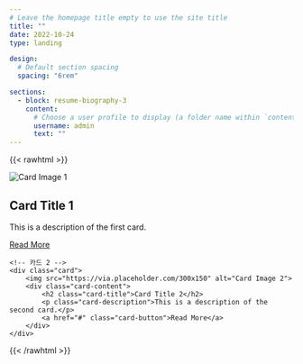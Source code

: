 ```yaml
---
# Leave the homepage title empty to use the site title
title: ""
date: 2022-10-24
type: landing

design:
  # Default section spacing
  spacing: "6rem"

sections:
  - block: resume-biography-3
    content:
      # Choose a user profile to display (a folder name within `content/authors/`)
      username: admin
      text: ""
---
```

{{< rawhtml >}}
<div class="card-container">
    <!-- 카드 1 -->
    <div class="card">
        <img src="https://via.placeholder.com/300x150" alt="Card Image 1">
        <div class="card-content">
            <h2 class="card-title">Card Title 1</h2>
            <p class="card-description">This is a description of the first card.</p>
            <a href="#" class="card-button">Read More</a>
        </div>
    </div>

    <!-- 카드 2 -->
    <div class="card">
        <img src="https://via.placeholder.com/300x150" alt="Card Image 2">
        <div class="card-content">
            <h2 class="card-title">Card Title 2</h2>
            <p class="card-description">This is a description of the second card.</p>
            <a href="#" class="card-button">Read More</a>
        </div>
    </div>
</div>
{{< /rawhtml >}}
